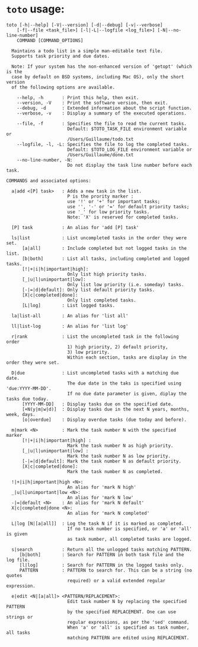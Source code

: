 `toto` usage:
=============

	toto [-h|--help] [-V|--version] [-d|--debug] [-v|--verbose]
	    [-f|--file <task_file>] [-l|-L|--logfile <log_file>] [-N|--no-line-number]
	    COMMAND [COMMAND_OPTIONS]

	  Maintains a todo list in a simple man-editable text file.
	  Supports task priority and due dates.

	  Note: If your system has the non-enhanced version of 'getopt' (which is the
	  case by default on BSD systems, including Mac OS), only the short version
	  of the following options are available.

	    --help, -h       : Print this help, then exit.
	    --version, -V    : Print the software version, then exit.
	    --debug, -d      : Extended information about the script function.
	    --verbose, -v    : Display a summary of the executed operations.

	    --file, -f       : Specifies the file to read the current tasks.
	                       Default: $TOTO_TASK_FILE environment variable or
	                       /Users/Guillaume/todo.txt
	    --logfile, -l, -L: Specifies the file to log the completed tasks.
	                       Default: $TOTO_LOG_FILE environment variable or
	                       /Users/Guillaume/done.txt
	    --no-line-number, -N:
	                       Do not display the task line number before each task.

	COMMANDS and associated options:

	  a|add <[P] task>   : Adds a new task in the list.
	                       P is the prority marker :
	                       use '!' or '+' for important tasks;
	                       use '', '-' or '=' for default priority tasks;
	                       use '_' for low priority tasks.
	                       Note: 'X' is reserved for completed tasks.

	  [P] task           : An alias for 'add [P] task'

	  ls|list            : List uncompleted tasks in the order they were set.
	      [a|all]        : Include completed but not logged tasks in the list.
	      [b|both]       : List all tasks, including completed and logged tasks.
	      [!|+|i|h|important|high]:
	                       Only list high priority tasks.
	      [_|u|l|unimportant|low]:
	                       Only list low priority (i.e. someday) tasks.
	      [-|=|d|default]: Only list default priority tasks.
	      [X|c|completed|done]:
	                       Only list completed tasks.
	      [L|log]        : List logged tasks.

	  la|list-all        : An alias for 'list all'

	  ll|list-log        : An alias for 'list log'

	  r|rank             : List the uncompleted task in the following order
	                       1) high priority, 2) default priority,
	                       3) low priority.
	                       Within each section, tasks are display in the order they were set.

	  D|due              : List uncompleted tasks with a matching due date.
	                       The due date in the taks is specified using 'due:YYYY-MM-DD'.
	                       If no due date parameter is given, diplay the tasks due today.
	      [YYYY-MM-DD]   : Display tasks due on the specified date.
	      [+N(y|m|w|d)]  : Display tasks due in the next N years, months, week, days.
	      [o|overdue]    : Display overdue tasks (due today and before).

	  m|mark <N>         : Mark the task number N with the specified marker
	      [!|+|i|h|important|high] :
	                       Mark the task number N as high priority.
	      [_|u|l|unimportant|low] :
	                       Mark the task number N as low priority.
	      [-|=|d|default]: Mark the task number N as default priority.
	      [X|c|completed|done]:
	                       Mark the task number N as completed.

	  !|+|i|h|important|high <N>:
	                       An alias for 'mark N high'
	  _|u|l|unimportant|low <N>:
	                       An alias for 'mark N low'
	  -|=|default <N>    : An alias for 'mark N default'
	  X|c|completed|done <N>:
	                       An alias for 'mark N completed'

	  L|log [N|[a|all]]  : Log the task N if it is marked as completed.
	                       If no task number is specified, or 'a' or 'all' is given
	                       as task number, all completed tasks are logged.

	  s|search           : Return all the unlogged tasks matching PATTERN.
	     [b|both]        : Search for PATTERN in both task file and the log file.
	     [l|log]         : Search for PATTERN in the logged tasks only.
	     PATTERN         : PATTERN to search for. This can be a string (no quotes
	                       required) or a valid extended regular expression.

	  e|edit <N|[a|all]> <PATTERN/REPLACEMENT>:
	                       Edit task number N by replacing the specified PATTERN
	                       by the specified REPLACEMENT. One can use strings or
	                       regular expressions, as per the 'sed' command.
	                       When 'a' or 'all' is specified as task number, all tasks
	                       matching PATTERN are edited using REPLACEMENT.
